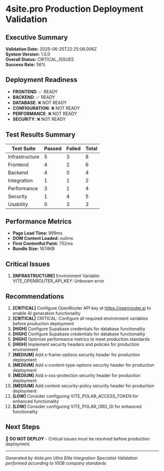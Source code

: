 # 4site.pro Production Deployment Validation

## Executive Summary

**Validation Date:** 2025-06-25T22:25:06.006Z  
**System Version:** 1.0.0  
**Overall Status:** CRITICAL_ISSUES  
**Success Rate:** 56%  

## Deployment Readiness

- **FRONTEND**: ✅ READY
- **BACKEND**: ✅ READY
- **DATABASE**: ❌ NOT READY
- **CONFIGURATION**: ❌ NOT READY
- **PERFORMANCE**: ❌ NOT READY
- **SECURITY**: ❌ NOT READY

## Test Results Summary

| Test Suite | Passed | Failed | Total |
|------------|--------|--------|-------|
| Infrastructure | 5 | 3 | 8 |
| Frontend | 4 | 2 | 6 |
| Backend | 4 | 0 | 4 |
| Integration | 1 | 1 | 2 |
| Performance | 3 | 1 | 4 |
| Security | 1 | 4 | 5 |
| Usability | 0 | 3 | 3 |

## Performance Metrics


- **Page Load Time:** 999ms
- **DOM Content Loaded:** nullms  
- **First Contentful Paint:** 752ms
- **Bundle Size:** 1674KB


## Critical Issues

1. **[INFRASTRUCTURE]** Environment Variable: VITE_OPENROUTER_API_KEY: Unknown error

## Recommendations

1. **[CRITICAL]** Configure OpenRouter API key at https://openrouter.ai to enable AI generation functionality
2. **[CRITICAL]** CRITICAL: Configure all required environment variables before production deployment
3. **[HIGH]** Configure Supabase credentials for database functionality
4. **[HIGH]** Configure Supabase credentials for database functionality
5. **[HIGH]** Optimize performance metrics to meet production standards
6. **[HIGH]** Implement security headers and policies for production environment
7. **[MEDIUM]** Add x-frame-options security header for production deployment
8. **[MEDIUM]** Add x-content-type-options security header for production deployment
9. **[MEDIUM]** Add x-xss-protection security header for production deployment
10. **[MEDIUM]** Add content-security-policy security header for production deployment
11. **[LOW]** Consider configuring VITE_POLAR_ACCESS_TOKEN for enhanced functionality
12. **[LOW]** Consider configuring VITE_POLAR_ORG_ID for enhanced functionality

## Next Steps

🚨 **DO NOT DEPLOY** - Critical issues must be resolved before production deployment.

---
*Generated by 4site.pro Ultra Elite Integration Specialist*
*Validation performed according to 100B company standards*
